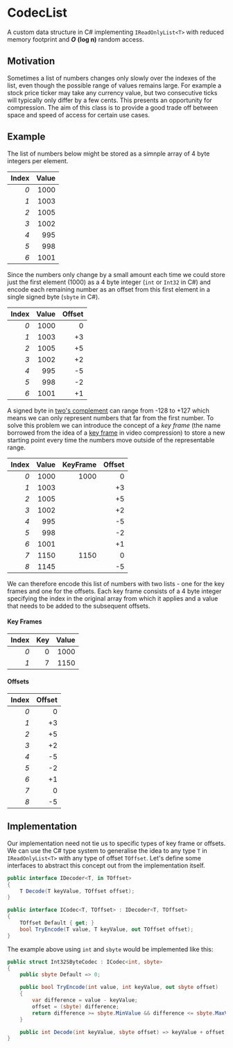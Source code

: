 # CodecList
A custom data structure in C# implementing `IReadOnlyList<T>` with reduced memory footprint and ***O*** **(log n)** random access.
## Motivation
Sometimes a list of numbers changes only slowly over the indexes of the list, even though the possible range of values remains large. For example a stock price ticker may take any currency value, but two consecutive ticks will typically only differ by a few cents. This presents an opportunity for compression. The aim of this class is to provide a good trade off between space and speed of access for certain use cases.
## Example
The list of numbers below might be stored as a simnple array of 4 byte integers per element.

| Index  | Value |
| ------:|------:|
| *0*      | 1000  |
| *1*      | 1003  |
| *2*      | 1005  |
| *3*      | 1002  |
| *4*      | 995   |
| *5*      | 998   |
| *6*      | 1001  |

Since the numbers only change by a small amount each time we could store just the first element (1000) as a 4 byte integer (`int` or `Int32` in C#) and encode each remaining number as an offset from this first element in a single signed byte (`sbyte` in C#).

| Index  | Value | Offset |
| ------:|------:|-------:|
| *0*      | 1000  | 0      |
| *1*      | 1003  | +3      |
| *2*      | 1005  | +5      |
| *3*      | 1002  | +2      |
| *4*      | 995   | -5      |
| *5*      | 998   | -2      |
| *6*      | 1001  | +1      |

A signed byte in [two's complement](https://en.wikipedia.org/wiki/Two%27s_complement) can range from -128 to +127 which means we can only represent numbers that far from the first number. To solve this problem we can introduce the concept of a *key frame* (the name borrowed from the idea of a [key frame](https://en.wikipedia.org/wiki/Key_frame) in video compression) to store a new starting point every time the numbers move outside of the representable range.

| Index  | Value | KeyFrame | Offset |
| ------:|------:|---------:|-------:|
| *0*      | 1000  | 1000     | 0      |
| *1*      | 1003  |          | +3     |
| *2*      | 1005  |          | +5     |
| *3*      | 1002  |          | +2     |
| *4*      | 995   |          | -5     |
| *5*      | 998   |          | -2     |
| *6*      | 1001  |          | +1     |
| *7*      | 1150  | 1150     | 0      |
| *8*      | 1145  |          | -5     |

We can therefore encode this list of numbers with two lists - one for the key frames and one for the offsets. Each key frame consists of a 4 byte integer specifying the index in the original array from which it applies and a value that needs to be added to the subsequent offsets.

#### Key Frames
| Index | Key | Value |
| -----:| ---:| -----:|
| *0*     | 0   | 1000  |
| *1*     | 7   | 1150  |

#### Offsets
| Index  | Offset |
| ------:|-------:|
| *0*      | 0      |
| *1*      | +3     |
| *2*      | +5     |
| *3*      | +2     |
| *4*      | -5     |
| *5*      | -2     |
| *6*      | +1     |
| *7*      | 0      |
| *8*      | -5     |

## Implementation
Our implementation need not tie us to specific types of key frame or offsets. We can use the C# type system to generalise the idea to any type `T` in `IReadOnlyList<T>` with any type of offset `TOffset`. Let's define some interfaces to abstract this concept out from the implementation itself.
```C#
public interface IDecoder<T, in TOffset>
{
    T Decode(T keyValue, TOffset offset);
}

public interface ICodec<T, TOffset> : IDecoder<T, TOffset>
{
    TOffset Default { get; }
    bool TryEncode(T value, T keyValue, out TOffset offset);
}
```
The example above using `int` and `sbyte` would be implemented like this:

``` C#
public struct Int32SByteCodec : ICodec<int, sbyte>
{
    public sbyte Default => 0;

    public bool TryEncode(int value, int keyValue, out sbyte offset)
    {
        var difference = value - keyValue;
        offset = (sbyte) difference;
        return difference >= sbyte.MinValue && difference <= sbyte.MaxValue;
    }

    public int Decode(int keyValue, sbyte offset) => keyValue + offset;
}
```
